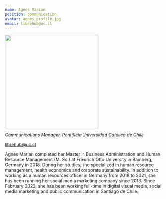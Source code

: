 ```yaml
---
name: Agnes Marian
position: communication
avatar: agnes_profile.jpg
email: librehub@uc.cl
---
```


<img width="300" src="{{site.baseurl}}/images/people/{{page.avatar}}" data-action="zoom">

_Communications Manager, Pontificia Universidad Catolica de Chile_<br>

<i class="fa fa-envelope-o"></i> librehub@uc.cl

Agnes Marian completed her Master in Business Administration and Human Resource Management (M. Sc.) at Friedrich Otto University in Bamberg, Germany in 2018. During her studies, she specialized in human resource management, health economics and corporate sustainability. In addition to working as a human resources officer in Germany from 2018 to 2021, she has been running her social media marketing company since 2013. Since February 2022, she has been working full-time in digital visual media, social media marketing and public communication in Santiago de Chile.